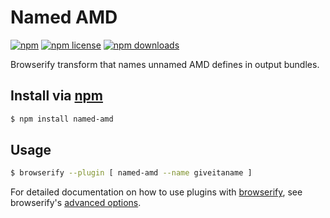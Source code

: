 # Named AMD
[![npm](https://img.shields.io/npm/v/named-amd.svg?style=flat-square)](https://npmjs.com/named-amd)
[![npm license](https://img.shields.io/npm/l/named-amd.svg?style=flat-square)](https://npmjs.com/named-amd)
[![npm downloads](https://img.shields.io/npm/dm/named-amd.svg?style=flat-square)](https://npmjs.com/named-amd)

Browserify transform that names unnamed AMD defines in output bundles.

## Install via [npm](https://npmjs.com)

```sh
$ npm install named-amd
```

## Usage

```sh
$ browserify --plugin [ named-amd --name giveitaname ]
```

For detailed documentation on how to use plugins with [browserify](https://github.com/substack/node-browserify),
see browserify's [advanced options](https://github.com/substack/node-browserify#plugins).
